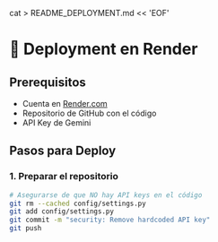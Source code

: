 cat > README_DEPLOYMENT.md << 'EOF'
# 🚀 Deployment en Render

## Prerequisitos

- Cuenta en [Render.com](https://render.com)
- Repositorio de GitHub con el código
- API Key de Gemini

## Pasos para Deploy

### 1. Preparar el repositorio
```bash
# Asegurarse de que NO hay API keys en el código
git rm --cached config/settings.py
git add config/settings.py
git commit -m "security: Remove hardcoded API key"
git push